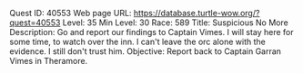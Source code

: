 Quest ID: 40553
Web page URL: https://database.turtle-wow.org/?quest=40553
Level: 35
Min Level: 30
Race: 589
Title: Suspicious No More
Description: Go and report our findings to Captain Vimes. I will stay here for some time, to watch over the inn. I can't leave the orc alone with the evidence. I still don't trust him.
Objective: Report back to Captain Garran Vimes in Theramore.
